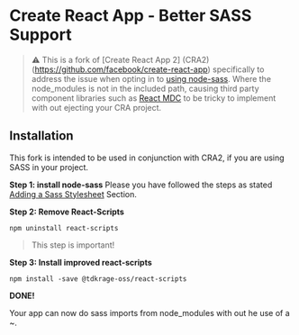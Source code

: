 # Create React App - Better SASS Support   
> :warning: This is a fork of [Create React App 2] (CRA2) (https://github.com/facebook/create-react-app) specifically to address the issue when opting in to [using node-sass](https://github.com/facebook/create-react-app/blob/master/packages/react-scripts/template/README.md#adding-a-sass-stylesheet). Where the node_modules is not in the included path, causing third party component libraries such as [React MDC](https://github.com/material-components/material-components-web-react) to be tricky to implement with out ejecting your CRA project. 

## Installation
This fork is intended to be used in conjunction with CRA2, if you are using SASS in your project.

**Step 1: install node-sass** 
Please you have followed the steps as stated [Adding a Sass Stylesheet](https://github.com/facebook/create-react-app/blob/master/packages/react-scripts/template/README.md#adding-a-sass-stylesheet) Section. 

**Step 2: Remove React-Scripts**

    npm uninstall react-scripts

> This step is important!
>
**Step 3: Install improved react-scripts**

    npm install -save @tdkrage-oss/react-scripts
**DONE!**

Your app can now do sass imports from node_modules with out he use of a ~. 
